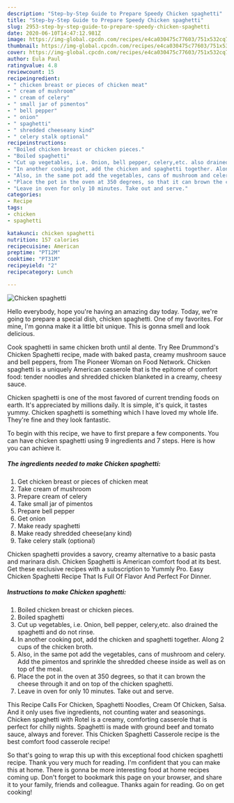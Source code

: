 ```yaml
---
description: "Step-by-Step Guide to Prepare Speedy Chicken spaghetti"
title: "Step-by-Step Guide to Prepare Speedy Chicken spaghetti"
slug: 2953-step-by-step-guide-to-prepare-speedy-chicken-spaghetti
date: 2020-06-10T14:47:12.981Z
image: https://img-global.cpcdn.com/recipes/e4ca030475c77603/751x532cq70/chicken-spaghetti-recipe-main-photo.jpg
thumbnail: https://img-global.cpcdn.com/recipes/e4ca030475c77603/751x532cq70/chicken-spaghetti-recipe-main-photo.jpg
cover: https://img-global.cpcdn.com/recipes/e4ca030475c77603/751x532cq70/chicken-spaghetti-recipe-main-photo.jpg
author: Eula Paul
ratingvalue: 4.8
reviewcount: 15
recipeingredient:
- " chicken breast or pieces of chicken meat"
- " cream of mushroom"
- " cream of celery"
- " small jar of pimentos"
- " bell pepper"
- " onion"
- " spaghetti"
- " shredded cheeseany kind"
- " celery stalk optional"
recipeinstructions:
- "Boiled chicken breast or chicken pieces."
- "Boiled spaghetti"
- "Cut up vegetables, i.e. Onion, bell pepper, celery,etc. also drained the spaghetti and do not rinse."
- "In another cooking pot, add the chicken and spaghetti together. Along 2 cups of the chicken broth."
- "Also, in the same pot add the vegetables, cans of mushroom and celery. Add the pimentos and sprinkle the shredded cheese inside as well as on top of the meal."
- "Place the pot in the oven at 350 degrees, so that it can brown the cheese through it and on top of the chicken spaghetti."
- "Leave in oven for only 10 minutes. Take out and serve."
categories:
- Recipe
tags:
- chicken
- spaghetti

katakunci: chicken spaghetti 
nutrition: 157 calories
recipecuisine: American
preptime: "PT12M"
cooktime: "PT31M"
recipeyield: "2"
recipecategory: Lunch

---
```



![Chicken spaghetti](https://img-global.cpcdn.com/recipes/e4ca030475c77603/751x532cq70/chicken-spaghetti-recipe-main-photo.jpg)

Hello everybody, hope you're having an amazing day today. Today, we're going to prepare a special dish, chicken spaghetti. One of my favorites. For mine, I'm gonna make it a little bit unique. This is gonna smell and look delicious.

Cook spaghetti in same chicken broth until al dente. Try Ree Drummond&#39;s Chicken Spaghetti recipe, made with baked pasta, creamy mushroom sauce and bell peppers, from The Pioneer Woman on Food Network. Chicken spaghetti is a uniquely American casserole that is the epitome of comfort food: tender noodles and shredded chicken blanketed in a creamy, cheesy sauce.

Chicken spaghetti is one of the most favored of current trending foods on earth. It's appreciated by millions daily. It is simple, it's quick, it tastes yummy. Chicken spaghetti is something which I have loved my whole life. They're fine and they look fantastic.


To begin with this recipe, we have to first prepare a few components. You can have chicken spaghetti using 9 ingredients and 7 steps. Here is how you can achieve it.

<!--inarticleads1-->

##### The ingredients needed to make Chicken spaghetti:

1. Get  chicken breast or pieces of chicken meat
1. Take  cream of mushroom
1. Prepare  cream of celery
1. Take  small jar of pimentos
1. Prepare  bell pepper
1. Get  onion
1. Make ready  spaghetti
1. Make ready  shredded cheese(any kind)
1. Take  celery stalk (optional)


Chicken spaghetti provides a savory, creamy alternative to a basic pasta and marinara dish. Chicken Spaghetti is American comfort food at its best. Get these exclusive recipes with a subscription to Yummly Pro. Easy Chicken Spaghetti Recipe That Is Full Of Flavor And Perfect For Dinner. 

<!--inarticleads2-->

##### Instructions to make Chicken spaghetti:

1. Boiled chicken breast or chicken pieces.
1. Boiled spaghetti
1. Cut up vegetables, i.e. Onion, bell pepper, celery,etc. also drained the spaghetti and do not rinse.
1. In another cooking pot, add the chicken and spaghetti together. Along 2 cups of the chicken broth.
1. Also, in the same pot add the vegetables, cans of mushroom and celery. Add the pimentos and sprinkle the shredded cheese inside as well as on top of the meal.
1. Place the pot in the oven at 350 degrees, so that it can brown the cheese through it and on top of the chicken spaghetti.
1. Leave in oven for only 10 minutes. Take out and serve.


This Recipe Calls For Chicken, Spaghetti Noodles, Cream Of Chicken, Salsa. And it only uses five ingredients, not counting water and seasonings. Chicken spaghetti with Rotel is a creamy, comforting casserole that is perfect for chilly nights. Spaghetti is made with ground beef and tomato sauce, always and forever. This Chicken Spaghetti Casserole recipe is the best comfort food casserole recipe! 

So that's going to wrap this up with this exceptional food chicken spaghetti recipe. Thank you very much for reading. I'm confident that you can make this at home. There is gonna be more interesting food at home recipes coming up. Don't forget to bookmark this page on your browser, and share it to your family, friends and colleague. Thanks again for reading. Go on get cooking!
